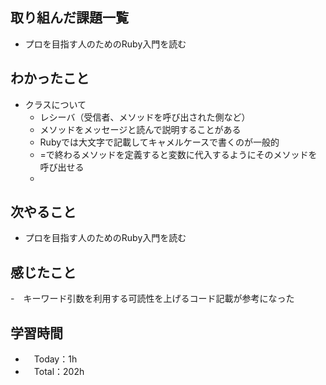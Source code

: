 ## 取り組んだ課題一覧
- プロを目指す人のためのRuby入門を読む

## わかったこと
- クラスについて
  - レシーバ（受信者、メソッドを呼び出された側など）
  - メソッドをメッセージと読んで説明することがある
  - Rubyでは大文字で記載してキャメルケースで書くのが一般的
  - =で終わるメソッドを定義すると変数に代入するようにそのメソッドを呼び出せる
  -

## 次やること
- プロを目指す人のためのRuby入門を読む

## 感じたこと
-　キーワード引数を利用する可読性を上げるコード記載が参考になった

## 学習時間
- 　Today：1h
- 　Total：202h